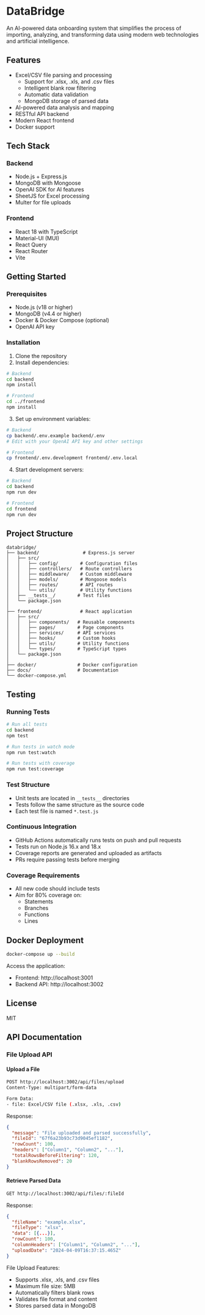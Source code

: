 # DataBridge

An AI-powered data onboarding system that simplifies the process of importing, analyzing, and transforming data using modern web technologies and artificial intelligence.

## Features

- Excel/CSV file parsing and processing
  - Support for .xlsx, .xls, and .csv files
  - Intelligent blank row filtering
  - Automatic data validation
  - MongoDB storage of parsed data
- AI-powered data analysis and mapping
- RESTful API backend
- Modern React frontend
- Docker support


## Tech Stack

### Backend
- Node.js + Express.js
- MongoDB with Mongoose
- OpenAI SDK for AI features
- SheetJS for Excel processing
- Multer for file uploads

### Frontend
- React 18 with TypeScript
- Material-UI (MUI)
- React Query
- React Router
- Vite


## Getting Started

### Prerequisites
- Node.js (v18 or higher)
- MongoDB (v4.4 or higher)
- Docker & Docker Compose (optional)
- OpenAI API key

### Installation

1. Clone the repository
2. Install dependencies:
```bash
# Backend
cd backend
npm install

# Frontend
cd ../frontend
npm install
```

3. Set up environment variables:
```bash
# Backend
cp backend/.env.example backend/.env
# Edit with your OpenAI API key and other settings

# Frontend
cp frontend/.env.development frontend/.env.local
```

4. Start development servers:
```bash
# Backend
cd backend
npm run dev

# Frontend
cd frontend
npm run dev
```


## Project Structure

```
databridge/
├── backend/                # Express.js server
│   ├── src/
│   │   ├── config/        # Configuration files
│   │   ├── controllers/   # Route controllers
│   │   ├── middleware/    # Custom middleware
│   │   ├── models/        # Mongoose models
│   │   ├── routes/        # API routes
│   │   └── utils/         # Utility functions
│   ├── __tests__/        # Test files
│   └── package.json
│
├── frontend/              # React application
│   ├── src/
│   │   ├── components/   # Reusable components
│   │   ├── pages/        # Page components
│   │   ├── services/     # API services
│   │   ├── hooks/        # Custom hooks
│   │   ├── utils/        # Utility functions
│   │   └── types/        # TypeScript types
│   └── package.json
│
├── docker/               # Docker configuration
├── docs/                 # Documentation
└── docker-compose.yml
```

## Testing

### Running Tests

```bash
# Run all tests
cd backend
npm test

# Run tests in watch mode
npm run test:watch

# Run tests with coverage
npm run test:coverage
```

### Test Structure
- Unit tests are located in `__tests__` directories
- Tests follow the same structure as the source code
- Each test file is named `*.test.js`

### Continuous Integration
- GitHub Actions automatically runs tests on push and pull requests
- Tests run on Node.js 16.x and 18.x
- Coverage reports are generated and uploaded as artifacts
- PRs require passing tests before merging

### Coverage Requirements
- All new code should include tests
- Aim for 80% coverage on:
  - Statements
  - Branches
  - Functions
  - Lines

## Docker Deployment

```bash
docker-compose up --build
```

Access the application:
- Frontend: http://localhost:3001
- Backend API: http://localhost:3002

## License

MIT

## API Documentation

### File Upload API

#### Upload a File
```bash
POST http://localhost:3002/api/files/upload
Content-Type: multipart/form-data

Form Data:
- file: Excel/CSV file (.xlsx, .xls, .csv)
```

Response:
```json
{
  "message": "File uploaded and parsed successfully",
  "fileId": "67f6a23b93c73d9045ef1182",
  "rowCount": 100,
  "headers": ["Column1", "Column2", "..."],
  "totalRowsBeforeFiltering": 120,
  "blankRowsRemoved": 20
}
```

#### Retrieve Parsed Data
```bash
GET http://localhost:3002/api/files/:fileId
```

Response:
```json
{
  "fileName": "example.xlsx",
  "fileType": "xlsx",
  "data": [{...}],
  "rowCount": 100,
  "columnHeaders": ["Column1", "Column2", "..."],
  "uploadDate": "2024-04-09T16:37:15.465Z"
}
```

File Upload Features:
- Supports .xlsx, .xls, and .csv files
- Maximum file size: 5MB
- Automatically filters blank rows
- Validates file format and content
- Stores parsed data in MongoDB
